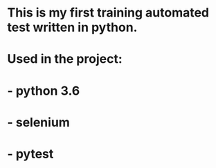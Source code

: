 # This is my first training automated test written in python.
# Used in the project:
# - python 3.6
# - selenium
# - pytest

